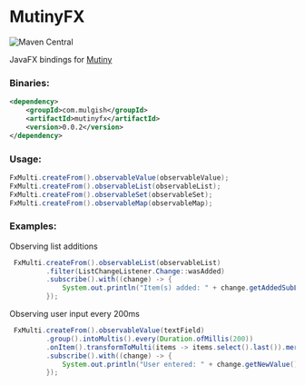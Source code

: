# MutinyFX

![Maven Central](https://img.shields.io/maven-central/v/com.mulgish/mutinyfx?style=for-the-badge)

JavaFX bindings for [Mutiny](https://smallrye.io/smallrye-mutiny/)

### Binaries:

```xml
<dependency>
    <groupId>com.mulgish</groupId>
    <artifactId>mutinyfx</artifactId>
    <version>0.0.2</version>
</dependency>
```

### Usage:

```java
FxMulti.createFrom().observableValue(observableValue);
FxMulti.createFrom().observableList(observableList);
FxMulti.createFrom().observableSet(observableSet);
FxMulti.createFrom().observableMap(observableMap);
```

### Examples:

Observing list additions

```java
 FxMulti.createFrom().observableList(observableList)
         .filter(ListChangeListener.Change::wasAdded)
         .subscribe().with((change) -> {
             System.out.println("Item(s) added: " + change.getAddedSubList());
         });
```

Observing user input every 200ms

```java
 FxMulti.createFrom().observableValue(textField)
         .group().intoMultis().every(Duration.ofMillis(200))
         .onItem().transformToMulti(items -> items.select().last()).merge()
         .subscribe().with((change) -> {
             System.out.println("User entered: " + change.getNewValue());
         });
```
